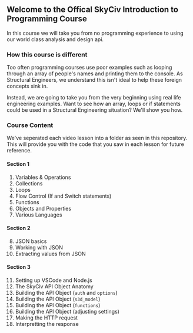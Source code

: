 ## Welcome to the Offical SkyCiv Introduction to Programming Course

In this course we will take you from no programming experience to using our world class analysis and design api.

### How this course is different

Too often programming courses use poor examples such as looping through an array of people's names and printing them to the console. As Structural Engineers, we understand this isn't ideal to help these foreign concepts sink in. 

Instead, we are going to take you from the very beginning using real life engineering examples. Want to see how an array, loops or if statements could be used in a Structural Engineering situation? We'll show you how.

### Course Content

We've seperated each video lesson into a folder as seen in this repository. This will provide you with the code that you saw in each lesson for future reference.

#### Section 1
1.  Variables & Operations
2.  Collections
3.  Loops
4.  Flow Control (If and Switch statements)
5.  Functions
6.  Objects and Properties
7.  Various Languages

#### Section 2
8.  JSON basics
9.  Working with JSON
10. Extracting values from JSON

#### Section 3
11. Setting up VSCode and Node.js
12. The SkyCiv API Object Anatomy
13. Building the API Object (`auth` and `options`)
14. Building the API Object (`s3d_model`)
15. Building the API Object (`functions`)
16. Building the API Object (adjusting settings)
17. Making the HTTP request
18. Interpretting the response
